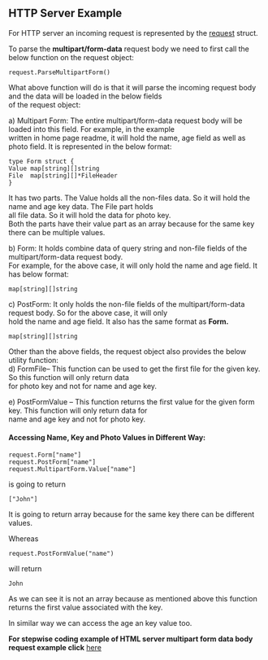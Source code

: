 ## HTTP Server Example

For HTTP server an incoming request is represented by the [request](https://golang.org/src/net/http/request.go) struct. <br>

To parse the <b>multipart/form-data</b> request body we need to first call the below function on the request object:<br>

	request.ParseMultipartForm()

What above function will do is that it will parse the incoming request body and the data will be loaded in the below fields <br>
of the request object:

a) Multipart Form: The entire multipart/form-data request body will be loaded into this field. For example, in the example <br>
written in home page readme, it will hold the name, age field as well as photo field. It is represented in the below format:

	type Form struct {
	Value map[string][]string
	File  map[string][]*FileHeader
    }

It has two parts. The Value holds all the non-files data. So it will hold the name and age key data.  The File part holds<br>
all file data. So it will hold the data for photo key. <br>
Both the parts have their value part as an array because for the same key there can be multiple values. <br>

b) Form: It holds combine data of query string and non-file fields of the multipart/form-data request body. <br>
For example, for the above case, it will only hold the name and age field. It has below format:<br>

	map[string][]string

c) PostForm: It only holds the non-file fields of the multipart/form-data request body. So for the above case, it will only<br> hold the name and age field. It also has the same format as <b>Form.</b>

	map[string][]string

Other than the above fields, the request object also provides the below utility function: <br>
d) FormFile– This function can be used to get the first file for the given key. So this function will only return data <br>
for photo key and not for name and age key.

e) PostFormValue – This function returns the first value for the given form key.  This function will only return data for<br>
name and age key and not for photo key.

#### Accessing Name, Key and Photo Values in Different Way:

	request.Form["name"]
    request.PostForm["name"] 
    request.MultipartForm.Value["name"]

is going to return

	["John"]

It is going to return array because for the same key there can be different values.

Whereas

	request.PostFormValue("name") 

will return

	John

As we can see it is not an array because as mentioned above this function returns the first value associated with the key. <br>

In similar way we can access the age an key value too.

<b> For stepwise coding example of HTML server multipart form data body request example click</b> [here](https://github.com/aaditya29/Microservices-With-Go/blob/master/Part_9/HTTP%20Server%20For%20Sending%20Multipart/server.go)